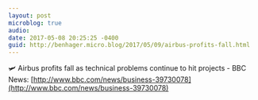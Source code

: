 ```yaml
---
layout: post
microblog: true
audio: 
date: 2017-05-08 20:25:25 -0400
guid: http://benhager.micro.blog/2017/05/09/airbus-profits-fall.html
---
```

🛩 Airbus profits fall as technical problems continue to hit projects - BBC News: [http://www.bbc.com/news/business-39730078](http://www.bbc.com/news/business-39730078)
